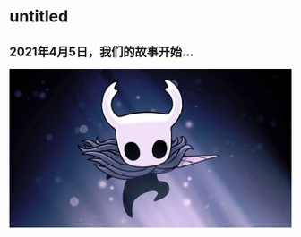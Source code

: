 # untitled

## 2021年4月5日，我们的故事开始...

![插入图片测试](https://github.com/Our-Memories/our-memories.github.io/blob/main/pic/test.JPG)
